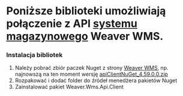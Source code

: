# Poniższe biblioteki umożliwiają połączenie z API [systemu magazynowego](https://weaverwms.com/pl) Weaver WMS.

### Instalacja bibliotek

1. Należy pobrać zbiór paczek Nuget z strony [Weaver WMS](https://weaverwms.com/downloads/wmsall), np. najnowszą na ten moment wersję [apiClientNuGet_4.59.0.0.zip](http://https://weaverwms.com/downloads/wmsall/4.59.0.0/apiClientNuGet_4.59.0.0.zip)
2. Rozpakować i dodać folder do źródeł menedżera pakietów Nuget
3. Zainstalować pakiet Weaver.Wms.Api.Client